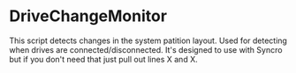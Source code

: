 # DriveChangeMonitor
This script detects changes in the system patition layout. Used for detecting when drives are connected/disconnected. It's designed to use with Syncro but if you don't need that just pull out lines X and X.

